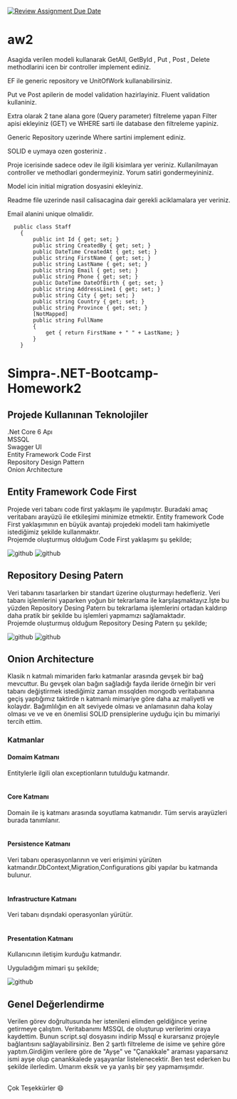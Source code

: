 [![Review Assignment Due Date](https://classroom.github.com/assets/deadline-readme-button-24ddc0f5d75046c5622901739e7c5dd533143b0c8e959d652212380cedb1ea36.svg)](https://classroom.github.com/a/iGZu94G3)
# aw2

Asagida verilen modeli kullanarak GetAll, GetById , Put , Post , Delete methodlarini icen bir controller implement ediniz. 

EF ile generic repository ve UnitOfWork kullanabilirsiniz.

Put  ve Post apilerin de model validation hazirlayiniz.  Fluent validation kullaniniz. 

Extra olarak 2 tane alana gore (Query parameter) filtreleme yapan Filter apisi ekleyiniz (GET) ve WHERE sarti ile database den filtreleme yapiniz. 

Generic Repository uzerinde Where sartini implement ediniz. 

SOLID e uymaya ozen gosteriniz . 

Proje icerisinde sadece odev ile ilgili kisimlara yer veriniz. Kullanilmayan controller ve methodlari gondermeyiniz. Yorum satiri gondermeyininiz.

Model icin initial migration dosyasini ekleyiniz. 

Readme file uzerinde nasil calisacagina dair gerekli aciklamalara yer veriniz. 

Email alanini unique olmalidir. 

```
  public class Staff  
    { 
        public int Id { get; set; } 
        public string CreatedBy { get; set; } 
        public DateTime CreatedAt { get; set; } 
        public string FirstName { get; set; } 
        public string LastName { get; set; } 
        public string Email { get; set; } 
        public string Phone { get; set; } 
        public DateTime DateOfBirth { get; set; } 
        public string AddressLine1 { get; set; } 
        public string City { get; set; } 
        public string Country { get; set; } 
        public string Province { get; set; } 
        [NotMapped] 
        public string FullName 
        { 
            get { return FirstName + " " + LastName; } 
        } 
    }
```
# Simpra-.NET-Bootcamp-Homework2

## Projede Kullanınan Teknolojiler
.Net Core 6 Apı </br>
MSSQL</br>
Swagger UI </br>
Entity Framework Code First </br>
Repository Design Pattern </br>
Onion Architecture </br>


## Entity Framework Code First</br>
Projede veri tabanı code first yaklaşımı ile yapılmıştır. Buradaki amaç veritabanı arayüzü ile etkileşimi minimize etmektir. Entity framework
Code First yaklaşımının en büyük avantajı projedeki modeli tam hakimiyetle istediğimiz şekilde kullanmaktır.</br>
Projemde oluşturmuş olduğum Code First yaklaşımı şu şekilde;

![github](staff.png)
![github](staff2.png)


## Repository Desing Patern
Veri tabanını tasarlarken bir standart üzerine oluşturmayı hedefleriz. Veri tabanı işlemlerini yaparken yoğun bir tekrarlama ile karşılaşmaktayız.İşte bu yüzden Repository Desing Patern bu tekrarlama işlemlerini ortadan kaldırıp daha pratik bir şekilde bu işlemleri yapmamızı sağlamaktadır.</br>
Projemde oluşturmuş olduğum Repository Desing Patern şu şekilde;

![github](repo1.png)
![github](repo2.png)


## Onion Architecture 
Klasik n katmalı mimariden farkı katmanlar arasında gevşek bir bağ mevcuttur. Bu gevşek olan bağın sağladığı fayda ileride örneğin bir veri tabanı değiştirmek istediğimiz  zaman mssqlden mongodb veritabanına  geçiş yaptığımız taktirde n katmanlı mimariye göre daha az maliyetli ve kolaydır. Bağımlılığın en alt seviyede olması ve anlamasının daha kolay olması ve ve ve en önemlisi SOLID prensiplerine uyduğu için bu mimariyi tercih ettim.
### Katmanlar
#### Domaim Katmanı
Entitylerle ilgili olan exceptionların tutulduğu katmandır.</br></br>
#### Core Katmanı
Domain ile iş katmanı arasında soyutlama katmanıdır. Tüm servis arayüzleri burada tanımlanır.</br></br>
#### Persistence Katmanı
Veri tabanı operasyonlarının ve veri erişimini yürüten katmandır.DbContext,Migration,Configurations gibi yapılar bu katmanda bulunur.</br></br>
#### Infrastructure Katmanı
Veri tabanı dışındaki operasyonları yürütür.</br></br>
#### Presentation Katmanı
Kullanıcının iletişim kurduğu katmandır.

Uyguladığım mimari şu şekilde;


![github](onion_architecture.png)




##  Genel Değerlendirme 

Verilen görev doğrultusunda her istenileni elimden geldiğince yerine getirmeye çalıştım. Veritabanımı MSSQL de oluşturup verilerimi oraya kaydettim. Bunun script.sql dosyasını indirip Mssql e kurarsanız projeyle bağlantısını sağlayabilirsiniz. Ben 2 şartlı filtreleme de isime ve şehire göre yaptım.Girdiğim verilere göre de "Ayşe" ve "Çanakkale" araması yaparsanız ismi ayşe olup çanankkalede yaşayanlar listelenecektir. Ben test ederken bu şekilde ilerledim. Umarım eksik ve ya yanlış bir şey yapmamışımdır. </br> </br>


Çok Teşekkürler  :smile:
